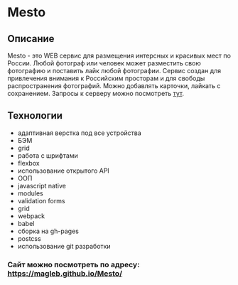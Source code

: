 # Mesto
## Описание
Mesto - это WEB сервис для размещения интерсных и красивых мест по России. Любой фотограф или человек может разместить свою фотографию и поставить лайк любой фотографии. Сервис создан для привлечения внимания к Российским просторам и для свободы распространения фотографий. Можно добавлять карточки, лайкать с сохранением. Запросы к серверу можно посмотреть [тут](https://github.com/MAGLeb/Mesto-API).
## Технологии
- адаптивная верстка под все устройства
- БЭМ
- grid
- работа с шрифтами
- flexbox
- использование открытого API
- ООП
- javascript native
- modules
- validation forms
- grid
- webpack
- babel
- сборка на gh-pages
- postcss
- использование git разработки

### Сайт можно посмотреть по адресу: https://magleb.github.io/Mesto/
